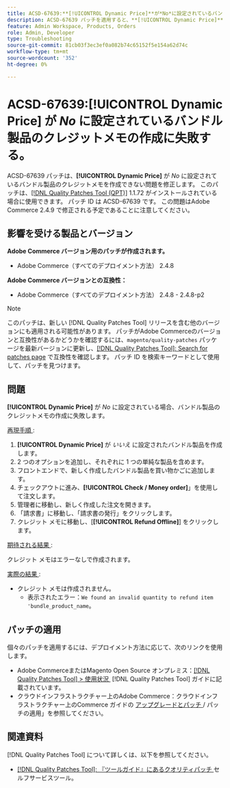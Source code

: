 ```yaml
---
title: ACSD-67639:**[!UICONTROL Dynamic Price]**が*No*に設定されているバンドル製品の場合、クレジットメモの作成に失敗します。
description: ACSD-67639 パッチを適用すると、**[!UICONTROL Dynamic Price]**が*No*に設定されたバンドル商品でクレジットメモの作成が失敗するAdobe Commerceの問題が修正されます。 パッチを適用すると、エラーなしでクレジットメモが正常に作成されます。
feature: Admin Workspace, Products, Orders
role: Admin, Developer
type: Troubleshooting
source-git-commit: 81cb03f3ec3ef0a082b74c65152f5e154a62d74c
workflow-type: tm+mt
source-wordcount: '352'
ht-degree: 0%

---
```



# ACSD-67639:**[!UICONTROL Dynamic Price]** が *No* に設定されているバンドル製品のクレジットメモの作成に失敗する。

ACSD-67639 パッチは、**[!UICONTROL Dynamic Price]** が *No* に設定されているバンドル製品のクレジットメモを作成できない問題を修正します。 このパッチは、[[!DNL Quality Patches Tool (QPT)]](/help/tools/quality-patches-tool/quality-patches-tool-to-self-serve-quality-patches.md) 1.1.72 がインストールされている場合に使用できます。 パッチ ID は ACSD-67639 です。 この問題はAdobe Commerce 2.4.9 で修正される予定であることに注意してください。

## 影響を受ける製品とバージョン

**Adobe Commerce バージョン用のパッチが作成されます。**

* Adobe Commerce（すべてのデプロイメント方法） 2.4.8

**Adobe Commerce バージョンとの互換性：**

* Adobe Commerce（すべてのデプロイメント方法） 2.4.8 - 2.4.8-p2

>[!NOTE]
>
>このパッチは、新しい [!DNL Quality Patches Tool] リリースを含む他のバージョンにも適用される可能性があります。 パッチがAdobe Commerceのバージョンと互換性があるかどうかを確認するには、`magento/quality-patches` パッケージを最新バージョンに更新し、[[!DNL Quality Patches Tool]: Search for patches page](https://experienceleague.adobe.com/tools/commerce-quality-patches/index.html) で互換性を確認します。 パッチ ID を検索キーワードとして使用して、パッチを見つけます。

## 問題

**[!UICONTROL Dynamic Price]** が *No* に設定されている場合、バンドル製品のクレジットメモの作成に失敗します。

<u> 再現手順 </u>:

1. **[!UICONTROL Dynamic Price]** が *いいえ* に設定されたバンドル製品を作成します。
1. 2 つのオプションを追加し、それぞれに 1 つの単純な製品を含めます。
1. フロントエンドで、新しく作成したバンドル製品を買い物かごに追加します。
1. チェックアウトに進み、**[!UICONTROL Check / Money order]**」を使用して注文します。
1. 管理者に移動し、新しく作成した注文を開きます。
1. 「請求書」に移動し、「請求書の発行」をクリックします。
1. クレジット メモに移動し、[**[!UICONTROL Refund Offline]**] をクリックします。

<u> 期待される結果 </u>:

クレジット メモはエラーなしで作成されます。

<u> 実際の結果 </u>:

* クレジット メモは作成されません。
   * 表示されたエラー：`We found an invalid quantity to refund item 'bundle_product_name`。

## パッチの適用

個々のパッチを適用するには、デプロイメント方法に応じて、次のリンクを使用します。

* Adobe CommerceまたはMagento Open Source オンプレミス：[[!DNL Quality Patches Tool] > 使用状況 &#x200B;](/help/tools/quality-patches-tool/usage.md) [!DNL Quality Patches Tool] ガイドに記載されています。
* クラウドインフラストラクチャー上のAdobe Commerce：クラウドインフラストラクチャー上のCommerce ガイドの [&#x200B; アップグレードとパッチ &#x200B;](https://experienceleague.adobe.com/docs/commerce-cloud-service/user-guide/develop/upgrade/apply-patches.html)/ パッチの適用」を参照してください。

## 関連資料

[!DNL Quality Patches Tool] について詳しくは、以下を参照してください。

* [[!DNL Quality Patches Tool]: 『ツールガイド』にあるクオリティパッチ &#x200B;](/help/tools/quality-patches-tool/quality-patches-tool-to-self-serve-quality-patches.md) セルフサービスツール。

